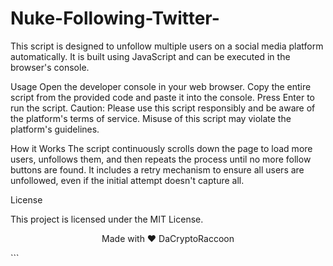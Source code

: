# Nuke-Following-Twitter-

This script is designed to unfollow multiple users on a social media platform automatically. It is built using JavaScript and can be executed in the browser's console.

Usage
Open the developer console in your web browser.
Copy the entire script from the provided code and paste it into the console.
Press Enter to run the script.
Caution: Please use this script responsibly and be aware of the platform's terms of service. Misuse of this script may violate the platform's guidelines.

How it Works
The script continuously scrolls down the page to load more users, unfollows them, and then repeats the process until no more follow buttons are found. It includes a retry mechanism to ensure all users are unfollowed, even if the initial attempt doesn't capture all.

License

This project is licensed under the MIT License.
<p align="center">
  Made with ❤️ DaCryptoRaccoon
</p>
```
